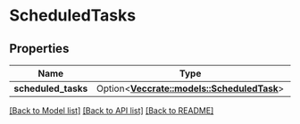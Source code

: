 # ScheduledTasks

## Properties

Name | Type | Description | Notes
------------ | ------------- | ------------- | -------------
**scheduled_tasks** | Option<[**Vec<crate::models::ScheduledTask>**](ScheduledTask.md)> |  | [optional]

[[Back to Model list]](../README.md#documentation-for-models) [[Back to API list]](../README.md#documentation-for-api-endpoints) [[Back to README]](../README.md)


